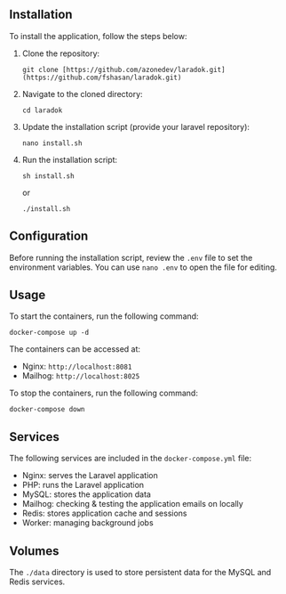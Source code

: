 ## Installation

To install the application, follow the steps below:

1. Clone the repository:

   ```
   git clone [https://github.com/azonedev/laradok.git](https://github.com/fshasan/laradok.git)
   ```

2. Navigate to the cloned directory:

   ```
   cd laradok
   ```

3. Update the installation script (provide your laravel repository):

   ```
   nano install.sh
   ```
   
4. Run the installation script:

   ```
   sh install.sh
   ```
   or 
   ```
   ./install.sh
   ```

## Configuration

Before running the installation script, review the `.env` file to set the environment variables. You can use `nano .env` to open the file for editing.

## Usage

To start the containers, run the following command:

```
docker-compose up -d
```

The containers can be accessed at:

- Nginx: `http://localhost:8081`
- Mailhog: `http://localhost:8025`

To stop the containers, run the following command:

```
docker-compose down
```

## Services

The following services are included in the `docker-compose.yml` file:

- Nginx: serves the Laravel application
- PHP: runs the Laravel application
- MySQL: stores the application data
- Mailhog: checking & testing the application emails on locally
- Redis: stores application cache and sessions
- Worker: managing background jobs 

## Volumes

The `./data` directory is used to store persistent data for the MySQL and Redis services.
